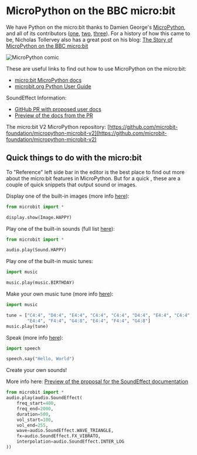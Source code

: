 # MicroPython on the BBC micro:bit

We have Python on the micro:bit thanks to Damien George's
[MicroPython](https://micropython.org/), and all of its contributors 
([one](https://github.com/bbcmicrobit/micropython/graphs/contributors),
[two](https://github.com/microbit-foundation/micropython-microbit-v2/graphs/contributors),
[three](https://github.com/micropython/micropython/graphs/contributors)). For
a history of how this came to be, Nicholas Tollervey also has a great post
on his blog:
[The Story of MicroPython on the BBC micro:bit](https://ntoll.org/article/story-micropython-on-microbit/)

![MicroPython comic](https://microbit-micropython.readthedocs.io/en/v2-docs/_images/comic.png)

These are useful links to find out how to use MicroPython on the micro:bit:
- [micro:bit MicroPython docs](https://microbit-micropython.readthedocs.io/en/v2-docs/)
- [microbit.org Python User Guide](https://microbit.org/get-started/user-guide/python/)

SoundEffect Information:
- [GitHub PR with proposed user docs](https://github.com/bbcmicrobit/micropython/pull/753)
- [Preview of the docs from the PR](https://microbit-micropython--753.org.readthedocs.build/en/753/audio.html)

The micro:bit V2 MicroPython repository: [https://github.com/microbit-foundation/micropython-microbit-v2](https://github.com/microbit-foundation/micropython-microbit-v2)


## Quick things to do with the micro:bit

To "Reference" left side bar in the editor is the best place to find out more
about the micro:bit features in MicroPython. But for a quick , these are a couple of quick snippets that output sound or images.

Display one of the built-in images (more info [here](https://microbit-micropython.readthedocs.io/en/v2-docs/tutorials/images.html)):

```python
from microbit import *

display.show(Image.HAPPY)
```

Play one of the built-in sounds (full list [here](https://microbit-micropython.readthedocs.io/en/v2-docs/audio.html#built-in-sounds-v2)):

```python
from microbit import *

audio.play(Sound.HAPPY)
```

Play one of the built-in music tunes:

```python
import music

music.play(music.BIRTHDAY)
```

Make your own music tune (more info [here](https://microbit-micropython.readthedocs.io/en/v2-docs/tutorials/music.html)):

```python
import music

tune = ["C4:4", "D4:4", "E4:4", "C4:4", "C4:4", "D4:4", "E4:4", "C4:4",
        "E4:4", "F4:4", "G4:8", "E4:4", "F4:4", "G4:8"]
music.play(tune)
```

Speak (more info [here](https://microbit-micropython.readthedocs.io/en/v2-docs/tutorials/speech.html)):

```python
import speech

speech.say("Hello, World")
```

Create your own sounds!

More info here:
[Preview of the proposal for the SoundEffect documentation](https://microbit-micropython--753.org.readthedocs.build/en/753/audio.html)

```python
from microbit import *
audio.play(audio.SoundEffect(
    freq_start=400,
    freq_end=2000,
    duration=500,
    vol_start=100,
    vol_end=255,
    wave=audio.SoundEffect.WAVE_TRIANGLE,
    fx=audio.SoundEffect.FX_VIBRATO,
    interpolation=audio.SoundEffect.INTER_LOG
))
```

